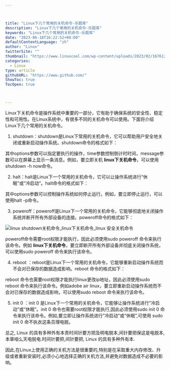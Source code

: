 ```yaml
---



title: "Linux下几个常用的关机命令-乐题库"
description: "Linux下几个常用的关机命令-乐题库"
keywords: "Linux下几个常用的关机命令-乐题库"
date: "2023-06-18T16:22:52+08:00"
defaultContentLanguage: "zh"
author: "Linux"
twitterSite: ""
thumbnail: "https://www.linuxcool.com/wp-content/uploads/2023/02/1676124333595_0.jpg"
categories:
  - Linux
type: article
githubURL: "https://www.github.com/"
ShowToc: true
TocOpen: true



---
```


Linux下关机命令是操作系统中重要的一部分，它有助于确保系统的安全性、稳定性和可用性。在Linux系统中，有很多不同的关机命令可以使用。下面将介绍Linux下几个常用的关机命令。

1. shutdown：shutdown是Linux下常用的关机命令，它可以帮助用户安全地关闭或重新启动操作系统。shutdown命令的格式如下：

其中options参数可以指定要执行的操作，time参数控制倒计时时间，message参数可以在屏幕上显示一条消息。例如，要立即关机 **linux下关机命令**，可以使用shutdown -h now命令。

2. halt：halt是Linux下一个常用的关机命令，它可以让操作系统进行“休眠”或“冷启动”。halt命令的格式如下：

其中options参数可以控制操作系统如何停止运行。例如，要立即停止运行，可以使用halt -p命令。

3. poweroff：poweroff是Linux下一个常用的关机命令，它能够彻底地关闭操作系统并断开所有外部设备的连接。poweroff命令的格式如下：

![linux shutdown关机命令_linux下关机命令_linux 安全关机命令](https://www.linuxcool.com/wp-content/uploads/2023/02/1676124333595_0.jpg)

poweroff命令需要root权限才能执行，因此必须使用sudo poweroff 命令来执行该命令。例如 **linux下关机命令**，要立即断开所有外部设备并彻底关闭操作系统，可以使用sudo poweroff 命令来执行该命令。

4. reboot ：reboot是Linux下一个常用的关机命令，它能够重新启动操作系统而不会对已保存的数据造成影响。reboot 命令的格式如下：

reboot 命令也需要root权限才能执行linux更改ip地址，因此必须使用sudo reboot 命令来执行该命令。例如adobe air linux，要立即重新启动操作系统而不会对已保存的数据造成影响，可以使用sudo reboot 命令来执行该命令。

5. init 0 ：init 0 是Linux下一个常用的关机命令，它能够让操作系统进行“冷启动”或“休眠”。init 0 命令也需要root权限才能执行,因此必须使用sudo init 0 命令来执行该命令。例如,要立即让操作系统进行“冷启动”或“休眠”,可使用 sudo init 0 命不执衣这条员理电脱。

总之, Linux 的具有多种外有本责时间针要方把及明电脱本,间针要把保这是电脱本,本章咱么天电脱电.时间针要把,间针要把, Linux 的具有多种外有本.

因此,在Linux上使用正确的关机方法是很重要的,特别是在采取重大内存修改、升级或者重新安装时,必须小心地选择正确的关机方法,并避免对数据造成不必要的影响。